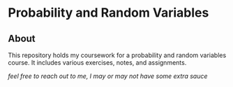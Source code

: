 # Probability and Random Variables

## About

This repository holds my coursework for a probability and random variables course. It includes various exercises, notes, and assignments. 

_feel free to reach out to me, I may or may not have some extra sauce_
